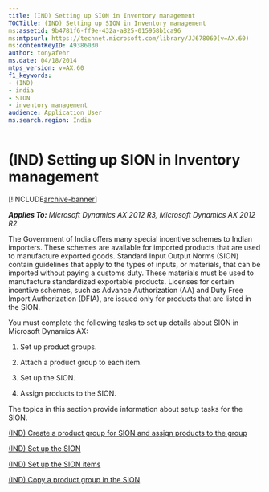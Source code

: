 ```yaml
---
title: (IND) Setting up SION in Inventory management
TOCTitle: (IND) Setting up SION in Inventory management
ms:assetid: 9b4781f6-ff9e-432a-a825-015958b1ca96
ms:mtpsurl: https://technet.microsoft.com/library/JJ678069(v=AX.60)
ms:contentKeyID: 49386030
author: tonyafehr
ms.date: 04/18/2014
mtps_version: v=AX.60
f1_keywords:
- (IND)
- india
- SION
- inventory management
audience: Application User
ms.search.region: India
---
```


# (IND) Setting up SION in Inventory management 


[!INCLUDE[archive-banner](includes/archive-banner.md)]


_**Applies To:** Microsoft Dynamics AX 2012 R3, Microsoft Dynamics AX 2012 R2_

The Government of India offers many special incentive schemes to Indian importers. These schemes are available for imported products that are used to manufacture exported goods. Standard Input Output Norms (SION) contain guidelines that apply to the types of inputs, or materials, that can be imported without paying a customs duty. These materials must be used to manufacture standardized exportable products. Licenses for certain incentive schemes, such as Advance Authorization (AA) and Duty Free Import Authorization (DFIA), are issued only for products that are listed in the SION.

You must complete the following tasks to set up details about SION in Microsoft Dynamics AX:

1.  Set up product groups.

2.  Attach a product group to each item.

3.  Set up the SION.

4.  Assign products to the SION.

The topics in this section provide information about setup tasks for the SION.

[(IND) Create a product group for SION and assign products to the group](ind-create-a-product-group-for-sion-and-assign-products-to-the-group.md)

[(IND) Set up the SION](ind-set-up-the-sion.md)

[(IND) Set up the SION items](ind-set-up-the-sion-items.md)

[(IND) Copy a product group in the SION](ind-copy-a-product-group-in-the-sion.md)

  


